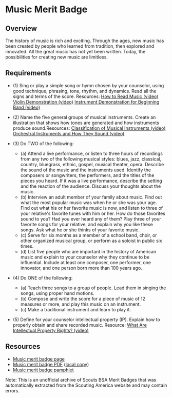 

# Music Merit Badge


## Overview



The history of music is rich and exciting. Through the ages, new music has been created by people who learned from tradition, then explored and innovated. All the great music has not yet been written. Today, the possibilities for creating new music are limitless.

## Requirements

* (1) Sing or play a simple song or hymn chosen by your counselor, using good technique, phrasing, tone, rhythm, and dynamics. Read all the signs and terms of the score. Resources:  [How to Read Music (video)](https://youtu.be/ZN41d7Txcq0?si=G50I4GaI0d62XHew)  [Violin Demonstration  (video)](https://youtu.be/XbppMuZF3_8?si=c9BYdNXj6_VO4WEY)  [Instrument Demonstration for Beginning Band (video)](https://youtu.be/CCTeSjpDsIs?si=NZkosauuFJR21A14)
* (2) Name the five general groups of musical instruments. Create an illustration that shows how tones are generated and how instruments produce sound.Resources:  [Classification of Musical Instruments (video)](https://youtu.be/WencyslK76o)  [Orchestral Instruments and How They Sound (video)](https://youtu.be/Sr-l2m8twX0?si=6Fj8mHWGIRqhrhwi)
* (3) Do TWO of the following:
    * (a) Attend a live performance, or listen to three hours of recordings from any two of the following musical styles: blues, jazz, classical, country, bluegrass, ethnic, gospel, musical theater, opera. Describe the sound of the music and the instruments used. Identify the composers or songwriters, the performers, and the titles of the pieces you heard. If it was a live performance, describe the setting and the reaction of the audience. Discuss your thoughts about the music.
    * (b) Interview an adult member of your family about music. Find out what the most popular music was when he or she was your age. Find out what his or her favorite music is now, and listen to three of your relative's favorite tunes with him or her. How do those favorites sound to you? Had you ever heard any of them? Play three of your favorite songs for your relative, and explain why you like these songs. Ask what he or she thinks of your favorite music.
    * (c) Serve for six months as a member of a school band, choir, or other organized musical group, or perform as a soloist in public six times.
    * (d) List five people who are important in the history of American music and explain to your counselor why they continue to be influential. Include at least one composer, one performer, one innovator, and one person born more than 100 years ago.


* (4) Do ONE of the following:
    * (a) Teach three songs to a group of people. Lead them in singing the songs, using proper hand motions.
    * (b) Compose and write the score for a piece of music of 12 measures or more, and play this music on an instrument.
    * (c) Make a traditional instrument and learn to play it.


* (5) Define for your counselor intellectual property (IP). Explain how to properly obtain and share recorded music. Resource:  [What Are Intellectual Property Rights? (video)](https://youtu.be/UqZJPuyK9VY)


## Resources

- [Music merit badge page](https://www.scouting.org/merit-badges/music/)
- [Music merit badge PDF](https://filestore.scouting.org/filestore/Merit_Badge_ReqandRes/Pamphlets/Music%20Bugling_2024.pdf) ([local copy](files/bugling-merit-badge.pdf))
- [Music merit badge pamphlet](https://www.scoutshop.org/music-and-bugling-merit-badge-pamphlet-650736.html)

Note: This is an unofficial archive of Scouts BSA Merit Badges that was automatically extracted from the Scouting America website and may contain errors.